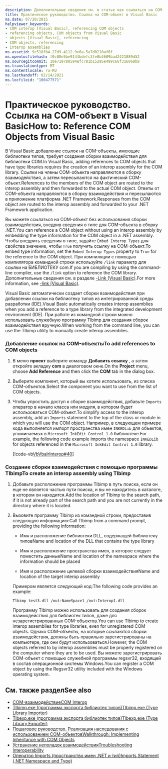 ```yaml
---
description: Дополнительные сведения см. в статье как ссылаться на COM-объекты из Visual Basic
title: Практическое руководство. Ссылка на COM-объект в Visual Basic
ms.date: 07/20/2015
helpviewer_keywords:
- COM interop [Visual Basic], referencing COM objects
- referencing objects, COM objects from Visual Basic
- objects [Visual Basic], referencing
- COM objects, referencing
- interop assemblies
ms.assetid: 9c518fb4-27d9-4112-9e6a-5a7d0210af6f
ms.openlocfilehash: f0c08e5be9144bdefc3fe0b4609bad2421889d52
ms.sourcegitcommit: 10e719780594efc781b15295e499c66f316068b8
ms.translationtype: MT
ms.contentlocale: ru-RU
ms.lasthandoff: 02/14/2021
ms.locfileid: "100477571"
---
```

# <a name="how-to-reference-com-objects-from-visual-basic"></a><span data-ttu-id="61c48-103">Практическое руководство. Ссылка на COM-объект в Visual Basic</span><span class="sxs-lookup"><span data-stu-id="61c48-103">How to: Reference COM Objects from Visual Basic</span></span>

<span data-ttu-id="61c48-104">В Visual Basic добавление ссылок на COM-объекты, имеющие библиотеки типов, требует создания сборки взаимодействия для библиотеки COM.</span><span class="sxs-lookup"><span data-stu-id="61c48-104">In Visual Basic, adding references to COM objects that have type libraries requires the creation of an interop assembly for the COM library.</span></span> <span data-ttu-id="61c48-105">Ссылки на члены COM-объекта направляются в сборку взаимодействия, а затем пересылаются на фактический COM-объект.</span><span class="sxs-lookup"><span data-stu-id="61c48-105">References to the members of the COM object are routed to the interop assembly and then forwarded to the actual COM object.</span></span> <span data-ttu-id="61c48-106">Ответы от COM-объекта направляются в сборку взаимодействия и пересылаются в приложение платформа .NET Framework.</span><span class="sxs-lookup"><span data-stu-id="61c48-106">Responses from the COM object are routed to the interop assembly and forwarded to your .NET Framework application.</span></span>  
  
 <span data-ttu-id="61c48-107">Вы можете ссылаться на COM-объект без использования сборки взаимодействия, внедрив сведения о типе для COM-объекта в сборку .NET.</span><span class="sxs-lookup"><span data-stu-id="61c48-107">You can reference a COM object without using an interop assembly by embedding the type information for the COM object in a .NET assembly.</span></span> <span data-ttu-id="61c48-108">Чтобы внедрить сведения о типе, задайте `Embed Interop Types` для свойства значение, чтобы `True` получить ссылку на COM-объект.</span><span class="sxs-lookup"><span data-stu-id="61c48-108">To embed type information, set the `Embed Interop Types` property to `True` for the reference to the COM object.</span></span> <span data-ttu-id="61c48-109">При компиляции с помощью компилятора командной строки используйте `/link` параметр для ссылки на БИБЛИОТЕКУ com.</span><span class="sxs-lookup"><span data-stu-id="61c48-109">If you are compiling by using the command-line compiler, use the `/link` option to reference the COM library.</span></span> <span data-ttu-id="61c48-110">Дополнительные сведения см. в разделе [-Link (Visual Basic)](../../reference/command-line-compiler/link.md).</span><span class="sxs-lookup"><span data-stu-id="61c48-110">For more information, see [-link (Visual Basic)](../../reference/command-line-compiler/link.md).</span></span>  
  
 <span data-ttu-id="61c48-111">Visual Basic автоматически создает сборки взаимодействия при добавлении ссылки на библиотеку типов из интегрированной среды разработки (IDE).</span><span class="sxs-lookup"><span data-stu-id="61c48-111">Visual Basic automatically creates interop assemblies when you add a reference to a type library from the integrated development environment (IDE).</span></span> <span data-ttu-id="61c48-112">При работе из командной строки можно использовать служебную программу Tlbimp для создания сборок взаимодействия вручную.</span><span class="sxs-lookup"><span data-stu-id="61c48-112">When working from the command line, you can use the Tlbimp utility to manually create interop assemblies.</span></span>  
  
### <a name="to-add-references-to-com-objects"></a><span data-ttu-id="61c48-113">Добавление ссылок на COM-объекты</span><span class="sxs-lookup"><span data-stu-id="61c48-113">To add references to COM objects</span></span>  
  
1. <span data-ttu-id="61c48-114">В меню **проект** выберите команду **Добавить ссылку** , а затем откройте вкладку **com** в диалоговом окне.</span><span class="sxs-lookup"><span data-stu-id="61c48-114">On the **Project** menu, choose **Add Reference** and then click the **COM** tab in the dialog box.</span></span>  
  
2. <span data-ttu-id="61c48-115">Выберите компонент, который вы хотите использовать, из списка COM-объектов.</span><span class="sxs-lookup"><span data-stu-id="61c48-115">Select the component you want to use from the list of COM objects.</span></span>  
  
3. <span data-ttu-id="61c48-116">Чтобы упростить доступ к сборке взаимодействия, добавьте `Imports` оператор в начало класса или модуля, в котором будет использоваться COM-объект.</span><span class="sxs-lookup"><span data-stu-id="61c48-116">To simplify access to the interop assembly, add an `Imports` statement to the top of the class or module in which you will use the COM object.</span></span> <span data-ttu-id="61c48-117">Например, в следующем примере кода выполняется импорт пространства имен `INKEDLib` для объектов, упоминаемых в `Microsoft InkEdit Control 1.0` библиотеке.</span><span class="sxs-lookup"><span data-stu-id="61c48-117">For example, the following code example imports the namespace `INKEDLib` for objects referenced in the `Microsoft InkEdit Control 1.0` library.</span></span>  
  
     [!code-vb[VbVbalrInterop#40](~/samples/snippets/visualbasic/VS_Snippets_VBCSharp/VbVbalrInterop/VB/Class1.vb#40)]  
  
### <a name="to-create-an-interop-assembly-using-tlbimp"></a><span data-ttu-id="61c48-118">Создание сборки взаимодействия с помощью программы Tlbimp</span><span class="sxs-lookup"><span data-stu-id="61c48-118">To create an interop assembly using Tlbimp</span></span>  
  
1. <span data-ttu-id="61c48-119">Добавьте расположение программы Tlbimp в путь поиска, если он еще не является частью пути поиска, и вы не находитесь в каталоге, в котором он находится.</span><span class="sxs-lookup"><span data-stu-id="61c48-119">Add the location of Tlbimp to the search path, if it is not already part of the search path and you are not currently in the directory where it is located.</span></span>  
  
2. <span data-ttu-id="61c48-120">Вызовите программу Tlbimp из командной строки, предоставив следующую информацию:</span><span class="sxs-lookup"><span data-stu-id="61c48-120">Call Tlbimp from a command prompt, providing the following information:</span></span>  
  
    - <span data-ttu-id="61c48-121">Имя и расположение библиотеки DLL, содержащей библиотеку типов</span><span class="sxs-lookup"><span data-stu-id="61c48-121">Name and location of the DLL that contains the type library</span></span>  
  
    - <span data-ttu-id="61c48-122">Имя и расположение пространства имен, в которое следует поместить данные</span><span class="sxs-lookup"><span data-stu-id="61c48-122">Name and location of the namespace where the information should be placed</span></span>  
  
    - <span data-ttu-id="61c48-123">Имя и расположение целевой сборки взаимодействия</span><span class="sxs-lookup"><span data-stu-id="61c48-123">Name and location of the target interop assembly</span></span>  
  
     <span data-ttu-id="61c48-124">Примером является следующий код:</span><span class="sxs-lookup"><span data-stu-id="61c48-124">The following code provides an example:</span></span>  
  
    ```console  
    Tlbimp test3.dll /out:NameSpace1 /out:Interop1.dll  
    ```  
  
     <span data-ttu-id="61c48-125">Программу Tlbimp можно использовать для создания сборок взаимодействия для библиотек типов, даже для незарегистрированных COM-объектов.</span><span class="sxs-lookup"><span data-stu-id="61c48-125">You can use Tlbimp to create interop assemblies for type libraries, even for unregistered COM objects.</span></span> <span data-ttu-id="61c48-126">Однако COM-объекты, на которые ссылаются сборки взаимодействия, должны быть правильно зарегистрированы на компьютере, где они будут использоваться.</span><span class="sxs-lookup"><span data-stu-id="61c48-126">However, the COM objects referred to by interop assemblies must be properly registered on the computer where they are to be used.</span></span> <span data-ttu-id="61c48-127">Вы можете зарегистрировать COM-объект с помощью служебной программы regsvr32, входящей в состав операционной системы Windows.</span><span class="sxs-lookup"><span data-stu-id="61c48-127">You can register a COM object by using the Regsvr32 utility included with the Windows operating system.</span></span>  
  
## <a name="see-also"></a><span data-ttu-id="61c48-128">См. также раздел</span><span class="sxs-lookup"><span data-stu-id="61c48-128">See also</span></span>

- [<span data-ttu-id="61c48-129">COM-взаимодействие</span><span class="sxs-lookup"><span data-stu-id="61c48-129">COM Interop</span></span>](index.md)
- [<span data-ttu-id="61c48-130">Tlbimp.exe (программа экспорта библиотек типов)</span><span class="sxs-lookup"><span data-stu-id="61c48-130">Tlbimp.exe (Type Library Importer)</span></span>](../../../framework/tools/tlbimp-exe-type-library-importer.md)
- [<span data-ttu-id="61c48-131">Tlbexp.exe (программа экспорта библиотек типов)</span><span class="sxs-lookup"><span data-stu-id="61c48-131">Tlbexp.exe (Type Library Exporter)</span></span>](../../../framework/tools/tlbexp-exe-type-library-exporter.md)
- [<span data-ttu-id="61c48-132">Пошаговое руководство. Реализация наследования с использованием COM-объектов</span><span class="sxs-lookup"><span data-stu-id="61c48-132">Walkthrough: Implementing Inheritance with COM Objects</span></span>](walkthrough-implementing-inheritance-with-com-objects.md)
- [<span data-ttu-id="61c48-133">Устранение неполадок взаимодействия</span><span class="sxs-lookup"><span data-stu-id="61c48-133">Troubleshooting Interoperability</span></span>](troubleshooting-interoperability.md)
- [<span data-ttu-id="61c48-134">Оператор Imports (пространство имен .NET и тип)</span><span class="sxs-lookup"><span data-stu-id="61c48-134">Imports Statement (.NET Namespace and Type)</span></span>](../../language-reference/statements/imports-statement-net-namespace-and-type.md)

